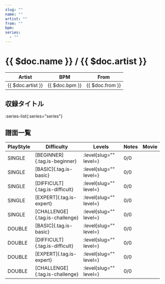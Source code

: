 ```yaml
---
slug: ""
name: ""
artist: ""
from: ""
bpm: 
series:
  - ""
---
```


# {{ $doc.name }} / {{ $doc.artist }}

|Artist|BPM|From|
|------|---|----|
|{{ $doc.artist }}|{{ $doc.bpm }}|{{ $doc.from }}|

## 収録タイトル

:series-list{:series="series"}

## 譜面一覧

|PlayStyle|Difficulty|Levels|Notes|Movie|
|---------|----------|------|-----|-----|
|SINGLE|[BEGINNER]{.tag.is-beginner}|<div class="field is-grouped is-grouped-multiline"> :level{slug="" level=}</div>|0/0||
|SINGLE|[BASIC]{.tag.is-basic}|<div class="field is-grouped is-grouped-multiline"> :level{slug="" level=}</div>|0/0||
|SINGLE|[DIFFICULT]{.tag.is-difficult}|<div class="field is-grouped is-grouped-multiline"> :level{slug="" level=}</div>|0/0||
|SINGLE|[EXPERT]{.tag.is-expert}|<div class="field is-grouped is-grouped-multiline"> :level{slug="" level=}</div>|0/0||
|SINGLE|[CHALLENGE]{.tag.is-challenge}|<div class="field is-grouped is-grouped-multiline"> :level{slug="" level=}</div>|0/0||
|DOUBLE|[BASIC]{.tag.is-basic}|<div class="field is-grouped is-grouped-multiline"> :level{slug="" level=}</div>|0/0||
|DOUBLE|[DIFFICULT]{.tag.is-difficult}|<div class="field is-grouped is-grouped-multiline"> :level{slug="" level=}</div>|0/0||
|DOUBLE|[EXPERT]{.tag.is-expert}|<div class="field is-grouped is-grouped-multiline"> :level{slug="" level=}</div>|0/0||
|DOUBLE|[CHALLENGE]{.tag.is-challenge}|<div class="field is-grouped is-grouped-multiline"> :level{slug="" level=}</div>|0/0||

